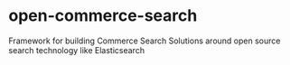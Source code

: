 # open-commerce-search
Framework for building Commerce Search Solutions around open source search technology like Elasticsearch
